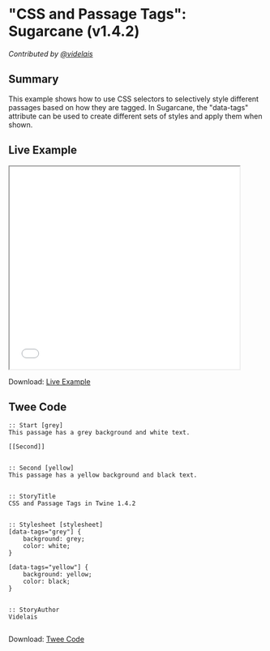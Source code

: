 # "CSS and Passage Tags": Sugarcane (v1.4.2)

*Contributed by <a href="https://github.com/videlais">@videlais</a>*

## Summary

This example shows how to use CSS selectors to selectively style different passages based on how they are tagged. In Sugarcane, the "data-tags" attribute can be used to create different sets of styles and apply them when shown.

## Live Example

<section>
<iframe src="sugarcane_passagetags_example.html" height=400 width=90%></iframe>


Download: <a href="sugarcane_passagetags_example.html" target="_blank">Live Example</a>
</section>

## Twee Code

```
:: Start [grey]
This passage has a grey background and white text.

[[Second]]


:: Second [yellow]
This passage has a yellow background and black text.


:: StoryTitle
CSS and Passage Tags in Twine 1.4.2


:: Stylesheet [stylesheet]
[data-tags="grey"] {
	background: grey;
	color: white;
}

[data-tags="yellow"] {
	background: yellow;
	color: black;
}


:: StoryAuthor
Videlais


```

Download: <a href="sugarcane_passagetags_twee.txt" target="_blank">Twee Code</a>

